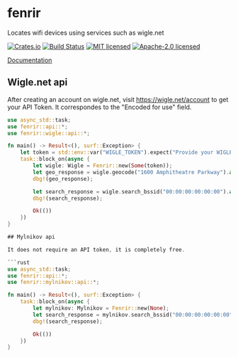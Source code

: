 # fenrir

Locates wifi devices using services such as wigle.net

[![Crates.io](https://img.shields.io/crates/v/fenrir.svg)](https://crates.io/crates/fenrir)
[![Build Status](https://travis-ci.org/wisespace-io/fenrir.png?branch=master)](https://travis-ci.org/wisespace-io/fenrir)
[![MIT licensed](https://img.shields.io/badge/License-MIT-blue.svg)](./LICENSE-MIT)
[![Apache-2.0 licensed](https://img.shields.io/badge/License-Apache%202.0-blue.svg)](./LICENSE-APACHE)

[Documentation](https://docs.rs/crate/fenrir/)

## Wigle.net api

After creating an account on wigle.net, visit https://wigle.net/account to get your API Token.
It correspondes to the "Encoded for use" field.

```rust
use async_std::task;
use fenrir::api::*;
use fenrir::wigle::api::*;

fn main() -> Result<(), surf::Exception> {
    let token = std::env::var("WIGLE_TOKEN").expect("Provide your WIGLE_TOKEN as an environment variable");
    task::block_on(async {
        let wigle: Wigle = Fenrir::new(Some(token));
        let geo_response = wigle.geocode("1600 Amphitheatre Parkway").await?;
        dbg!(geo_response);

        let search_response = wigle.search_bssid("00:00:00:00:00:00").await?;
        dbg!(search_response);

        Ok(())
    })
}

## Mylnikov api

It does not require an API token, it is completely free.

```rust
use async_std::task;
use fenrir::api::*;
use fenrir::mylnikov::api::*;

fn main() -> Result<(), surf::Exception> {
    task::block_on(async {
        let mylnikov: Mylnikov = Fenrir::new(None);
        let search_response = mylnikov.search_bssid("00:00:00:00:00:00").await?;
        dbg!(search_response);

        Ok(())
    })
}
